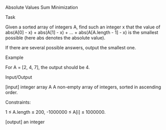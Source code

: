 Absolute Values Sum Minimization

Task

Given a sorted array of integers A, find such an integer x that the
value of abs(A[0] - x) + abs(A[1] - x) + ... + abs(A[A.length - 1] - x)
is the smallest possible (here abs denotes the absolute value).

If there are several possible answers, output the smallest one.

Example

For A = [2, 4, 7], the output should be 4.

Input/Output

[input] integer array A
A non-empty array of integers, sorted in ascending order.

Constraints:

1 ≤ A.length ≤ 200,
-1000000 ≤ A[i] ≤ 1000000.

[output] an integer
